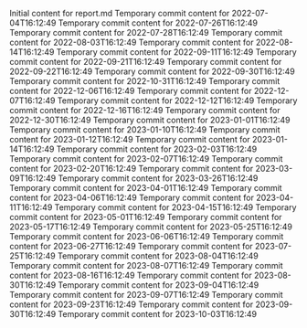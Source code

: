 Initial content for report.md
Temporary commit content for 2022-07-04T16:12:49
Temporary commit content for 2022-07-26T16:12:49
Temporary commit content for 2022-07-28T16:12:49
Temporary commit content for 2022-08-03T16:12:49
Temporary commit content for 2022-08-14T16:12:49
Temporary commit content for 2022-09-11T16:12:49
Temporary commit content for 2022-09-21T16:12:49
Temporary commit content for 2022-09-22T16:12:49
Temporary commit content for 2022-09-30T16:12:49
Temporary commit content for 2022-10-31T16:12:49
Temporary commit content for 2022-12-06T16:12:49
Temporary commit content for 2022-12-07T16:12:49
Temporary commit content for 2022-12-12T16:12:49
Temporary commit content for 2022-12-16T16:12:49
Temporary commit content for 2022-12-30T16:12:49
Temporary commit content for 2023-01-01T16:12:49
Temporary commit content for 2023-01-10T16:12:49
Temporary commit content for 2023-01-12T16:12:49
Temporary commit content for 2023-01-14T16:12:49
Temporary commit content for 2023-02-03T16:12:49
Temporary commit content for 2023-02-07T16:12:49
Temporary commit content for 2023-02-20T16:12:49
Temporary commit content for 2023-03-09T16:12:49
Temporary commit content for 2023-03-26T16:12:49
Temporary commit content for 2023-04-01T16:12:49
Temporary commit content for 2023-04-06T16:12:49
Temporary commit content for 2023-04-11T16:12:49
Temporary commit content for 2023-04-15T16:12:49
Temporary commit content for 2023-05-01T16:12:49
Temporary commit content for 2023-05-17T16:12:49
Temporary commit content for 2023-05-25T16:12:49
Temporary commit content for 2023-06-06T16:12:49
Temporary commit content for 2023-06-27T16:12:49
Temporary commit content for 2023-07-25T16:12:49
Temporary commit content for 2023-08-04T16:12:49
Temporary commit content for 2023-08-07T16:12:49
Temporary commit content for 2023-08-16T16:12:49
Temporary commit content for 2023-08-30T16:12:49
Temporary commit content for 2023-09-04T16:12:49
Temporary commit content for 2023-09-07T16:12:49
Temporary commit content for 2023-09-23T16:12:49
Temporary commit content for 2023-09-30T16:12:49
Temporary commit content for 2023-10-03T16:12:49
